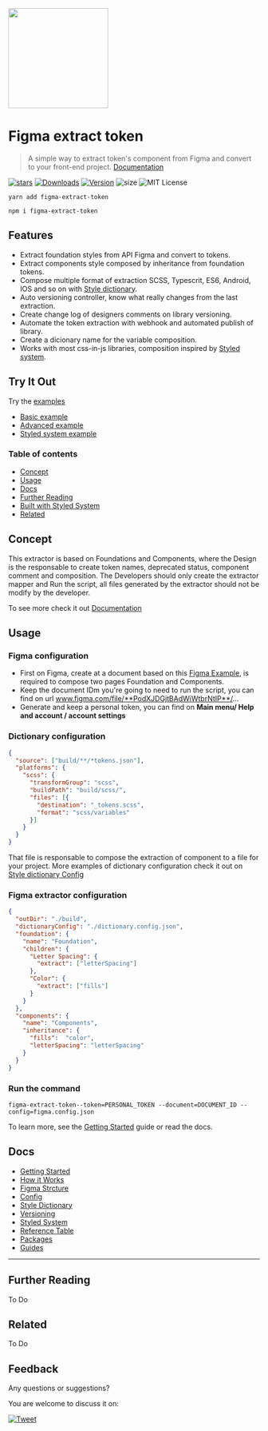<img src='https://github.com/RobsonMathias/figma-extract-token/blob/master/.github/images/figma-extraction.png' width='200' height='auto' />

# Figma extract token
> A simple way to extract token's component from Figma and convert to your front-end project. [Documentation](https://robsonmathias.github.io/figma-extract-token/)

[![stars][]][github]
[![Downloads][]][npm]
[![Version][]][npm]
![size][]
![MIT License][license]

[version]: https://flat.badgen.net/npm/v/figma-extract-token
[downloads]: https://flat.badgen.net/npm/d/figma-extract-token
[license]: https://flat.badgen.net/badge/license/MIT/blue
[stars]: https://flat.badgen.net/github/stars/RobsonMathias/figma-extract-token
[size]: https://flat.badgen.net/bundlephobia/minzip/figma-extract-token
[npm]: https://npmjs.com/package/figma-extract-token
[github]: https://github.com/RobsonMathias/figma-extract-token

```
yarn add figma-extract-token

npm i figma-extract-token
```

## Features
-  Extract foundation styles from API Figma and convert to tokens.
-  Extract components style composed by inheritance from foundation tokens.
-  Compose multiple format of extraction SCSS, Typescrit, ES6, Android, IOS and so on with [Style dictionary](https://amzn.github.io/style-dictionary/#/).
-  Auto versioning controller, know what really changes from the last extraction.
-  Create change log of designers comments on library versioning.
-  Automate the token extraction with webhook and automated publish of library.
-  Create a dicionary name for the variable composition.
-  Works with most css-in-js libraries, composition inspired by [Styled system](https://github.com/styled-system).


## Try It Out
Try the [examples](https://github.com/RobsonMathias/figma-extract-token/tree/master/examples)
- [Basic example](https://github.com/RobsonMathias/figma-extract-token/tree/master/examples/basic)
- [Advanced example](https://github.com/RobsonMathias/figma-extract-token/tree/master/examples/basic)
- [Styled system example](https://github.com/RobsonMathias/figma-extract-token/tree/master/examples/basic)


### Table of contents
- [Concept](#concept)
- [Usage](#usage)
- [Docs](#docs)
- [Further Reading](#further-reading)
- [Built with Styled System](#built-with-styled-system)
- [Related](#related)

## Concept
This extractor is based on Foundations and Components, where the Design is the responsable to create token names, deprecated status, component comment and composition. The Developers should only create the extractor mapper and Run the script, all files generated by the extractor should not be modify by the developer.

To see more check it out [Documentation](https://robsonmathias.github.io/figma-extract-token/)

## Usage

### Figma configuration

- First on Figma, create at a document based on this [Figma Example](https://www.figma.com/file/PodXJDGjtBAdWiWtbrNtIP/POC-Design-Tokens-Extract?node-id=0%3A1), is required to compose two pages Foundation and Components.
- Keep the document IDm you're going to need to run the script, you can find on url  www.figma.com/file/**PodXJDGjtBAdWiWtbrNtIP**/...
- Generate and keep a personal token, you can find on **Main menu/ Help and account / account settings**

### Dictionary configuration
```dictionary.config.json
{
  "source": ["build/**/*tokens.json"],
  "platforms": {
    "scss": {
      "transformGroup": "scss",
      "buildPath": "build/scss/",
      "files": [{
        "destination": "_tokens.scss",
        "format": "scss/variables"
      }]
    }
  }
}
```
That file is responsable to compose the extraction of component to a file for your project.
More examples of dictionary configuration check it out on [Style dictionary Config](https://amzn.github.io/style-dictionary/#/config)

### Figma extractor configuration
```figma.config.json
{
  "outDir": "./build",
  "dictionaryConfig": "./dictionary.config.json",
  "foundation": {
    "name": "Foundation",
    "children": {
      "Letter Spacing": {
        "extract": ["letterSpacing"]
      },
      "Color": {
        "extract": ["fills"]
      }
    }
  },
  "components": {
    "name": "Components",
    "inheritance": {
      "fills":  "color",
      "letterSpacing": "letterSpacing"
    }
  }
}

```
### Run the command
```
figma-extract-token--token=PERSONAL_TOKEN --document=DOCUMENT_ID --config=figma.config.json
```

To learn more, see the [Getting Started](https://robsonmathias.github.io/figma-extract-token/getting-started) guide or read the docs.

## Docs

- [Getting Started](https://robsonmathias.github.io/figma-extract-token/getting-started)
- [How it Works](https://robsonmathias.github.io/figma-extract-token/how-it-works)
- [Figma Strcture](https://robsonmathias.github.io/figma-extract-token/figma-structure)
- [Config](https://robsonmathias.github.io/figma-extract-token/configuration)
- [Style Dictionary](https://robsonmathias.github.io/figma-extract-token/styled-dictionary)
- [Versioning](https://robsonmathias.github.io/figma-extract-token/versioning)
- [Styled System](https://robsonmathias.github.io/figma-extract-token/styled-system)
- [Reference Table](https://robsonmathias.github.io/figma-extract-token/table)
- [Packages](https://robsonmathias.github.io/figma-extract-token/packages)
- [Guides](https://robsonmathias.github.io/figma-extract-token/guides)

---

## Further Reading
To Do

## Related
To Do



## Feedback 
Any questions or suggestions?

You are welcome to discuss it on:

[![Tweet](https://img.shields.io/twitter/url/http/shields.io.svg?style=social)](https://twitter.com/robsondmathias)
